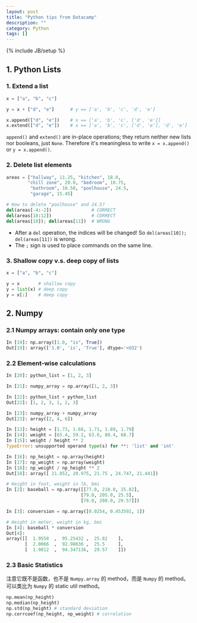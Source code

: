 ```yaml
---
layout: post
title: "Python tips from Datacamp"
description: ""
category: Python
tags: []
---
```

{% include JB/setup %}

## 1. Python Lists

### 1. Extend a list

```python
x = ["a", "b", "c"]

y = x + ["d", "e"]      # y == ['a', 'b', 'c', 'd', 'e']

x.append(["d", "e"])    # x == ['a', 'b', 'c', ['d', 'e']]
x.extend(["d", "e"])    # x == ['a', 'b', 'c', ['d', 'e'], 'd', 'e']
```

`append()` and `extend()` are in-place operations; they return neither new lists nor booleans, just `None`. Therefore it's meaningless to write `x = x.append()` or `y = x.append()`.

### 2. Delete list elements

```python
areas = ["hallway", 11.25, "kitchen", 18.0,
        "chill zone", 20.0, "bedroom", 10.75,
         "bathroom", 10.50, "poolhouse", 24.5,
         "garage", 15.45]

# How to delete "poolhouse" and 24.5?
del(areas[-4:-2])               # CORRECT
del(areas[10:12])               # CORRECT
del(areas[10]); del(areas[11])  # WRONG
```

- After a `del` operation, the indices will be changed! So `del(areas[10]); del(areas[11])` is wrong.
- The `;` sign is used to place commands on the same line.

### 3. Shallow copy v.s. deep copy of lists

```python
x = ["a", "b", "c"]

y = x       # shallow copy
y = list(x) # deep copy
y = x[:]    # deep copy
```

## 2. Numpy

### 2.1 Numpy arrays: contain only one type

```python
In [19]: np.array([1.0, "is", True])
Out[19]: array(['1.0', 'is', 'True'], dtype='<U32') 
```

### 2.2 Element-wise calculations

```python
In [20]: python_list = [1, 2, 3]

In [21]: numpy_array = np.array([1, 2, 3])

In [22]: python_list + python_list
Out[22]: [1, 2, 3, 1, 2, 3]

In [23]: numpy_array + numpy_array
Out[23]: array([2, 4, 6])

In [13]: height = [1.73, 1.68, 1.71, 1.89, 1.79]
In [14]: weight = [65.4, 59.2, 63.6, 88.4, 68.7]
In [15]: weight / height ** 2
TypeError: unsupported operand type(s) for **: 'list' and 'int' 

In [16]: np_height = np.array(height)
In [17]: np_weight = np.array(weight)
In [18]: np_weight / np_height ** 2
Out[18]: array([ 21.852, 20.975, 21.75 , 24.747, 21.441])
```

```python
# Height in foot, weight in lb, bmi
In [2]: baseball = np.array([[77.0, 210.0, 25.82], 
							[79.0, 205.0, 25.5], 
							[78.0, 208.0, 29.57]])

In [3]: conversion = np.array([0.0254, 0.453592, 1])

# Height in meter, weight in kg, bmi
In [4]: baseball * conversion
Out[4]: 
array([[  1.9558  ,  95.25432 ,  25.82    ],
       [  2.0066  ,  92.98636 ,  25.5     ],
       [  1.9812  ,  94.347136,  29.57    ]])
```

### 2.3 Basic Statistics

注意它既不是函数，也不是 `Numpy.array` 的 method，而是 `Numpy` 的 method。可以类比为 `Numpy` 的 static util method。

```python
np.mean(np_height)
np.median(np_height)
np.std(np_height) # standard deviation
np.corrcoef(np_height, np_weight) # correlation
```
